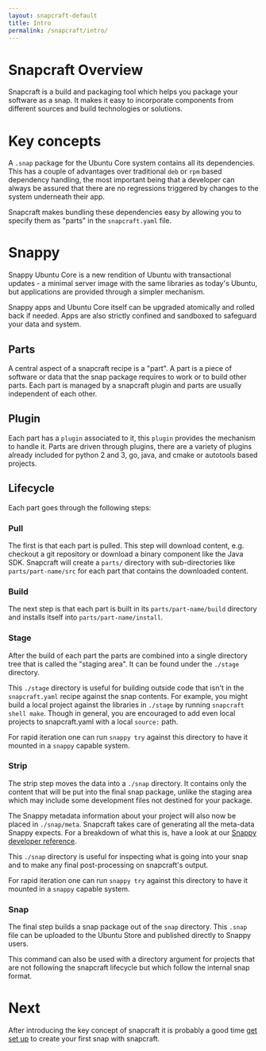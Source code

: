 ```yaml
---
layout: snapcraft-default
title: Intro
permalink: /snapcraft/intro/
---
```

# Snapcraft Overview

Snapcraft is a build and packaging tool which helps you package your software
as a snap. It makes it easy to incorporate components from different sources
and build technologies or solutions.

# Key concepts

A `.snap` package for the Ubuntu Core system contains all its
dependencies. This has a couple of advantages over traditional `deb` or
`rpm` based dependency handling, the most important being that a
developer can always be assured that there are no regressions triggered by
changes to the system underneath their app.

Snapcraft makes bundling these dependencies easy by allowing you to
specify them as "parts" in the `snapcraft.yaml` file.

# Snappy

Snappy Ubuntu Core is a new rendition of Ubuntu with transactional updates - a
minimal server image with the same libraries as today's Ubuntu, but
applications are provided through a simpler mechanism.

Snappy apps and Ubuntu Core itself can be upgraded atomically and rolled back
if needed. Apps are also strictly confined and sandboxed to safeguard your
data and system.

## Parts

A central aspect of a snapcraft recipe is a "part". A part is a piece
of software or data that the snap package requires to work or to
build other parts. Each part is managed by a snapcraft plugin and parts
are usually independent of each other.

## Plugin

Each part has a `plugin` associated to it, this `plugin` provides the mechanism
to handle it. Parts are driven through plugins, there are a variety of plugins
already included for python 2 and 3, go, java, and cmake or autotools based
projects.

## Lifecycle

Each part goes through the following steps:

### Pull

The first is that each part is pulled. This step will download
content, e.g. checkout a git repository or download a binary component
like the Java SDK. Snapcraft will create a `parts/` directory with
sub-directories like `parts/part-name/src` for each part that contains
the downloaded content.

### Build

The next step is that each part is built in its `parts/part-name/build`
directory and installs itself into `parts/part-name/install`.

### Stage

After the build of each part the parts are combined into a single
directory tree that is called the "staging area". It can be found
under the `./stage` directory.

This `./stage` directory is useful for building outside code that isn't in the
`snapcraft.yaml` recipe against the snap contents. For example, you might
build a local project against the libraries in `./stage` by running `snapcraft
shell make`. Though in general, you are encouraged to add even local
projects to snapcraft.yaml with a local `source:` path.

For rapid iteration one can run `snappy try` against this directory to have it
mounted in a `snappy` capable system.

### Strip

The strip step moves the data into a `./snap` directory. It contains only
the content that will be put into the final snap package, unlike the staging
area which may include some development files not destined for your package.

The Snappy metadata information about your project will also now be placed in
`./snap/meta`. Snapcraft takes care of generating all the meta-data Snappy
expects. For a breakdown of what this is, have a look at our [Snappy developer
reference](https://developer.ubuntu.com/snappy/build-apps/metadata/).

This `./snap` directory is useful for inspecting what is going into your snap
and to make any final post-processing on snapcraft's output.

For rapid iteration one can run `snappy try` against this directory to have it
mounted in a `snappy` capable system.

### Snap

The final step builds a snap package out of the `snap` directory. This `.snap`
file can be uploaded to the Ubuntu Store and published directly to Snappy
users.

This command can also be used with a directory argument for projects that
are not following the snapcraft lifecycle but which follow the internal
snap format.

# Next

After introducing the key concept of snapcraft it is probably a good
time [get set up](get-started) to create your first snap with snapcraft.
